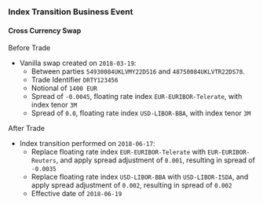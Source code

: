 ### Index Transition Business Event

####  Cross Currency Swap

Before Trade
- Vanilla swap created on `2018-03-19`:
    - Between parties `54930084UKLVMY22DS16` and `48750084UKLVTR22DS78`.
    - Trade Identifier `DRTY123456`
    - Notional of `1400 EUR`
    - Spread of `-0.0045`, floating rate index `EUR-EURIBOR-Telerate`, with index tenor `3M`
    - Spread of `0.0`, floating rate index `USD-LIBOR-BBA`, with index tenor `3M`

After Trade
- Index transition performed on `2018-06-17`:
    - Replace floating rate index `EUR-EURIBOR-Telerate` with `EUR-EURIBOR-Reuters`, and apply spread adjustment of `0.001`, resulting in spread of `-0.0035`
    - Replace floating rate index `USD-LIBOR-BBA` with `USD-LIBOR-ISDA`, and apply spread adjustment of `0.002`, resulting in spread of `0.002`
    - Effective date of `2018-06-19`
